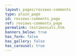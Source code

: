 ```yaml
---
layout: pages/reviews-comments
type: plain_page
id: reviews-comments_page
ref: reviews-comments_page
permalink: testimonials.htm
banners_below: true
has_form: false
has_gallery: false
has_carousel: true
---
```

